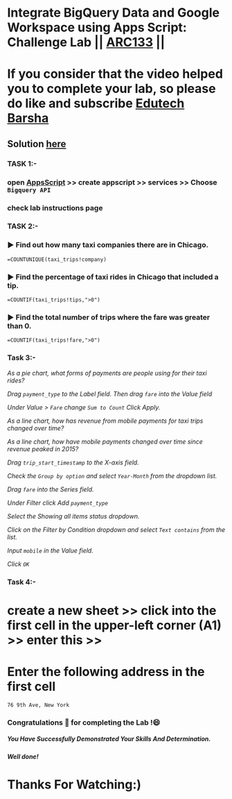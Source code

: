 # Integrate BigQuery Data and Google Workspace using Apps Script: Challenge Lab || [ARC133](https://www.cloudskillsboost.google/games/5044/labs/32929) ||

# If you consider that the video helped you to complete your lab, so please do like and subscribe [Edutech Barsha](https://www.youtube.com/@edutechbarsha)
## Solution [here](https://youtu.be/8sa6PkizRfw)

### **TASK 1:-** 
### open [AppsScript](http://script.google.com/) >> create appscript >> services >> Choose `Bigquery API`
### check lab instructions page

### **TASK 2:-** 
### ▶️ Find out how many taxi companies there are in Chicago.
```
=COUNTUNIQUE(taxi_trips!company)
```

### ▶️ Find the percentage of taxi rides in Chicago that included a tip.
```
=COUNTIF(taxi_trips!tips,">0")
```

### ▶️ Find the total number of trips where the fare was greater than 0.
```
=COUNTIF(taxi_trips!fare,">0")
```

### **Task 3:-** 

 *As a pie chart, what forms of payments are people using for their taxi rides?*

 *Drag ```payment_type``` to the Label field. Then drag ```fare``` into the Value field*

 *Under Value > ```Fare``` change ```Sum to Count``` Click Apply.*

 *As a line chart, how has revenue from mobile payments for taxi trips changed over time?*

 *As a line chart, how have mobile payments changed over time since revenue peaked in 2015?*

 *Drag ``` trip_start_timestamp ``` to the X-axis field.*

*Check the ``` Group by option ``` and select ``` Year-Month ``` from the dropdown list.*

*Drag ``` fare ``` into the Series field.*

*Under Filter click Add  ```payment_type ```*

 *Select the Showing all items status dropdown.*

*Click on the Filter by Condition dropdown and select ``` Text contains ``` from the list.*

*Input ``` mobile ``` in the Value field.*

 *Click ``` OK ```*

### **Task 4:-** 

# create a new sheet >> click into the first cell in the upper-left corner (A1) >> enter this >>

# Enter the following address in the first cell
```
76 9th Ave, New York
```

### Congratulations 🎉 for completing the Lab !😄

##### *You Have Successfully Demonstrated Your Skills And Determination.*

#### *Well done!*

# Thanks For Watching:)
